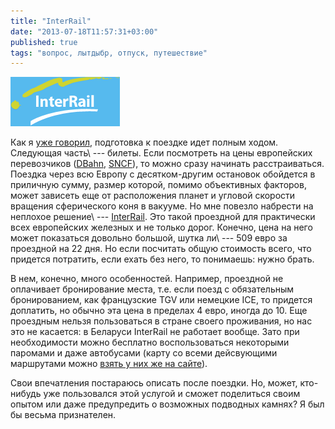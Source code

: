 ```yaml
---
title: "InterRail"
date: "2013-07-18T11:57:31+03:00"
published: true
tags: "вопрос, лытдыбр, отпуск, путешествие"
---
```


[![](/images/3rd-party/logo-interrail.png "InterRail logo")](http://www.interrail.eu/)

Как я [уже говорил](/post/lonely-planet/), подготовка к поездке идет полным ходом. Следующая
часть\ --- билеты. Если посмотреть на цены европейских перевозчиков ([DBahn](http://www.bahn.com/i/view/index.shtml),
[SNCF](http://www.sncf.com/en/passengers)), то можно сразу начинать расстраиваться. Поездка через всю Европу
с десятком-другим остановок обойдется в приличную сумму, размер которой, помимо объективных факторов, может зависеть
еще от расположения планет и угловой скорости вращения сферического коня в вакууме. Но мне повезло набрести
на неплохое решение\ --- [InterRail](http://www.interrail.eu/). Это такой проездной для практически всех европейских
железных и не только дорог. Конечно, цена на него может показаться довольно большой, шутка ли\ --- 509 евро
за проездной на 22 дня. Но если посчитать общую стоимость всего, что придется потратить, если ехать без него,
то понимаешь: нужно брать.

В нем, конечно, много особенностей. Например, проездной не оплачивает бронирование места, т.е. если поезд
с обязательным бронированием, как французские TGV или немецкие ICE, то придется доплатить, но обычно эта цена
в пределах 4 евро, иногда до 10. Еще проездным нельзя пользоваться в стране своего проживания, но нас это не касается:
в Беларуси InterRail не работает вообще. Зато при необходимости можно бесплатно воспользоваться некоторыми паромами
и даже автобусами (карту со всеми дейсвующими маршрутами можно
[взять у них же на сайте](http://www.interrail.eu/planning/railway-map)).

Свои впечатления постараюсь описать после поездки. Но, может, кто-нибудь уже пользовался этой услугой и сможет
поделиться своим опытом или даже предупредить о возможных подводных камнях? Я был бы весьма признателен.
